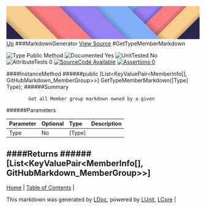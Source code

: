 ![](../Content/LDoc-banner-small.png "")
[Up](MarkdownGenerator.md)
###MarkdownGenerator
[View Source](MarkdownGenerator.md)
#GetTypeMemberMarkdown

![Type Public Method](http://b.repl.ca/v1/Type-Public%20Method-lightgrey.png "") ![Documented Yes](http://b.repl.ca/v1/Documented-Yes-brightgreen.png "") ![UnitTested No](http://b.repl.ca/v1/UnitTested-No-lightgrey.png "") ![AttributeTests 0](http://b.repl.ca/v1/AttributeTests-0-lightgrey.png "") [![SourceCode Available](http://b.repl.ca/v1/SourceCode-Available-brightgreen.png "")](MarkdownGenerator.md) [![Assertions 0](http://b.repl.ca/v1/Assertions-0-brightgreen.png "")](MarkdownGenerator.md)

####InstanceMethod
######public [List<KeyValuePair<MemberInfo[], GitHubMarkdown_MemberGroup>>] GetTypeMemberMarkdown([Type] Type);
######Summary

            Get all Member group markdown owned by a given 
######Parameters

Parameter | Optional | Type | Description
:---  | :---  | :---  | :--- 
Type | No | [Type] | 

####Returns
######[List<KeyValuePair<MemberInfo[], GitHubMarkdown_MemberGroup>>]
---

[Home](../../README.md) | [Table of Contents](../../TableOfContents.md) | 


This markdown was generated by [LDoc](https://github.com/CodeSingularity/LDoc), powered by [LUnit](https://github.com/CodeSingularity/LUnit), [LCore](https://github.com/CodeSingularity/LCore) | 

